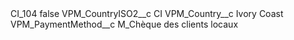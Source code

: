 <?xml version="1.0" encoding="UTF-8"?>
<CustomMetadata xmlns="http://soap.sforce.com/2006/04/metadata" xmlns:xsi="http://www.w3.org/2001/XMLSchema-instance" xmlns:xsd="http://www.w3.org/2001/XMLSchema">
    <label>CI_104</label>
    <protected>false</protected>
    <values>
        <field>VPM_CountryISO2__c</field>
        <value xsi:type="xsd:string">CI</value>
    </values>
    <values>
        <field>VPM_Country__c</field>
        <value xsi:type="xsd:string">Ivory Coast</value>
    </values>
    <values>
        <field>VPM_PaymentMethod__c</field>
        <value xsi:type="xsd:string">M_Chèque des clients locaux</value>
    </values>
</CustomMetadata>
